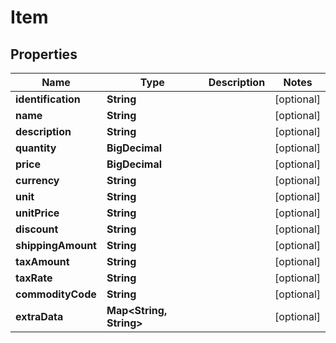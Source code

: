 

# Item


## Properties

| Name | Type | Description | Notes |
|------------ | ------------- | ------------- | -------------|
|**identification** | **String** |  |  [optional] |
|**name** | **String** |  |  [optional] |
|**description** | **String** |  |  [optional] |
|**quantity** | **BigDecimal** |  |  [optional] |
|**price** | **BigDecimal** |  |  [optional] |
|**currency** | **String** |  |  [optional] |
|**unit** | **String** |  |  [optional] |
|**unitPrice** | **String** |  |  [optional] |
|**discount** | **String** |  |  [optional] |
|**shippingAmount** | **String** |  |  [optional] |
|**taxAmount** | **String** |  |  [optional] |
|**taxRate** | **String** |  |  [optional] |
|**commodityCode** | **String** |  |  [optional] |
|**extraData** | **Map&lt;String, String&gt;** |  |  [optional] |



